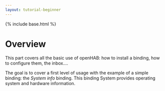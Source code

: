 ```yaml
---
layout: tutorial-beginner
---
```


{% include base.html %}

# Overview


This part covers all the basic use of openHAB: how to install a binding, how to configure them, the inbox....

The goal is to cover a first level of usage with the example of a simple binding: the _System info_ binding. This binding System provides operating system and hardware information.

